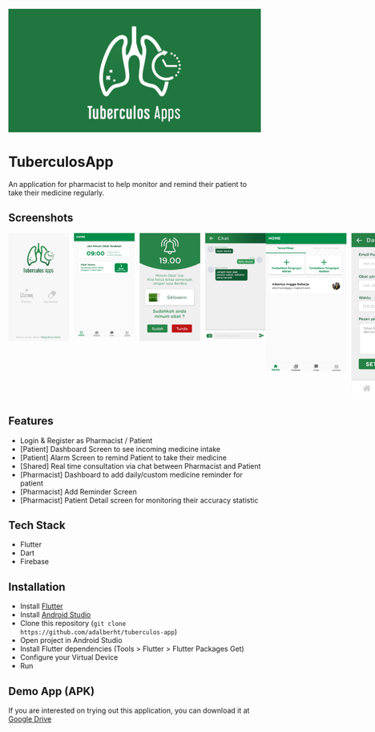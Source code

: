 ![Logo](/screenshots/1.png)
# TuberculosApp
An application for pharmacist to help monitor and remind their patient to take their medicine regularly.

## Screenshots
<div style="display: flex; align-items: flex-start; justify-content: flex-start;">
  <img src="screenshots/3.png" width="24%">
  <img style="margin-left: 10px;" src="screenshots/4.jpeg" width="24%">
  <img style="margin-left: 10px;" src="screenshots/5.png" width="24%">
  <img style="margin-left: 10px;" src="screenshots/6.png" width="24%">
  <img src="screenshots/7.jpeg" width="32%">
  <img style="margin-left: 10px;" src="screenshots/8.png" width="32%">
  <img style="margin-left: 10px;" src="screenshots/9.png" width="32%">
</div>

## Features
- Login & Register as Pharmacist / Patient
- [Patient] Dashboard Screen to see incoming medicine intake
- [Patient] Alarm Screen to remind Patient to take their medicine
- [Shared] Real time consultation via chat between Pharmacist and Patient
- [Pharmacist] Dashboard to add daily/custom medicine reminder for patient
- [Pharmacist] Add Reminder Screen
- [Pharmacist] Patient Detail screen for monitoring their accuracy statistic

## Tech Stack
- Flutter
- Dart
- Firebase

## Installation
- Install [Flutter](https://flutter.io/get-started/install/)
- Install [Android Studio](https://developer.android.com/studio/)
- Clone this repository (```git clone https://github.com/adalberht/tuberculos-app```)
- Open project in Android Studio
- Install Flutter dependencies (Tools > Flutter > Flutter Packages Get)
- Configure your Virtual Device
- Run

## Demo App (APK)
If you are interested on trying out this application, you can download it at [Google Drive](https://drive.google.com/file/d/1Dc3l4nNZLmV01qjsIbGGVoQkSfMUdPjB/view?usp=sharing)
